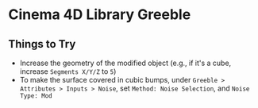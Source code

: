 # Cinema 4D Library Greeble

## Things to Try

- Increase the geometry of the modified object (e.g., if it's a cube, increase `Segments X/Y/Z` to `5`)
- To make the surface covered in cubic bumps, under `Greeble > Attributes > Inputs > Noise`, set `Method: Noise Selection`, and `Noise Type: Mod`
